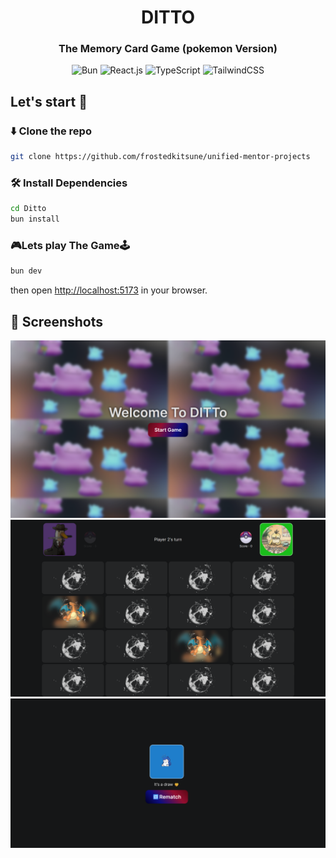 <div align="center">

# DITTO

### The Memory Card Game (pokemon Version)

![Bun](https://img.shields.io/badge/Bun-%2320232a?style=for-the-badge&logo=bun&logoColor=white)
![React.js](https://img.shields.io/badge/React.js-%2320232a?style=for-the-badge&logo=react&logoColor=316192)
![TypeScript](https://img.shields.io/badge/typetscript-%2320232a.svg?style=for-the-badge&logo=typescript&logoColor=%fff)
![TailwindCSS](https://img.shields.io/badge/TailwindCSS-%2320232a?style=for-the-badge&logo=tailwindCSS&logoColor=316192)

 </div>

## Let's start 🏃

### ⬇️ Clone the repo

```bash
git clone https://github.com/frostedkitsune/unified-mentor-projects
```

### 🛠️ Install Dependencies

```bash
cd Ditto
bun install
```

### 🎮Lets play The Game🕹️

```bash
bun dev
```

then open [http://localhost:5173](http://localhost:5173) in your browser.

## 📸 Screenshots

   <img src="./.github/images/s1.png" alt="back">
   <img src="./.github/images/playing.png" alt="back" >
   <img src="./.github/images/final.png" alt="back" >
